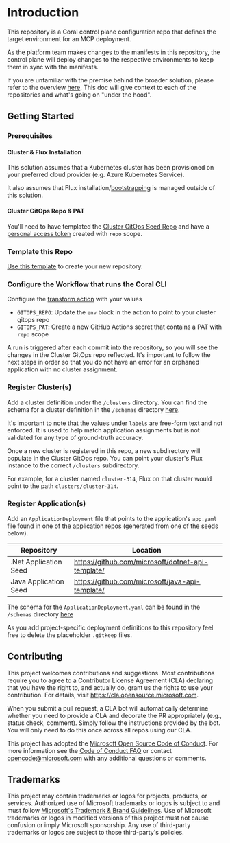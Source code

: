 # Introduction

This repository is a Coral control plane configuration repo that defines the target environment for an MCP deployment.

As the platform team makes changes to the manifests in this repository, the control plane will deploy changes to the respective environments to keep them in sync with the manifests.

If you are unfamiliar with the premise behind the broader solution, please refer to the overview [here](https://github.com/microsoft/coral). This doc will give context to each of the repositories and what's going on "under the hood".
## Getting Started

### Prerequisites

#### Cluster & Flux Installation

This solution assumes that a Kubernetes cluster has been provisioned on your preferred cloud provider (e.g. Azure Kubernetes Service). 

It also assumes that Flux installation/[bootstrapping](https://fluxcd.io/docs/cmd/flux_bootstrap/) is managed outside of this solution.

#### Cluster GitOps Repo & PAT

You'll need to have templated the [Cluster GitOps Seed Repo](https://github.com/microsoft/coral-cluster-gitops-seed) and have a [personal access token](https://docs.github.com/en/authentication/keeping-your-account-and-data-secure/creating-a-personal-access-token) created with `repo` scope.

### Template this Repo

[Use this template](https://github.com/microsoft/coral-control-plane-seed/generate) to create your new repository.

### Configure the Workflow that runs the Coral CLI

Configure the [transform action](.github/workflows/transform.yaml) with your values
* `GITOPS_REPO`: Update the `env` block in the action to point to your cluster gitops repo
* `GITOPS_PAT`: Create a new GitHub Actions secret that contains a PAT with `repo` scope

A run is triggered after each commit into the repository, so you will see the changes in the Cluster GitOps repo reflected. It's important to follow the next steps in order so that you do not have an error for an orphaned application with no cluster assignment.

### Register Cluster(s)

Add a cluster definition under the `/clusters` directory. You can find the schema for a cluster definition in the `/schemas` directory [here](https://github.com/microsoft/coral-control-plane-seed/tree/main/schemas/Cluster.yaml). 

It's important to note that the values under `labels` are free-form text and not enforced. It is used to help match application assignments but is not validated for any type of ground-truth accuracy.

Once a new cluster is registered in this repo, a new subdirectory will populate in the Cluster GitOps repo. You can point your cluster's Flux instance to the correct `/clusters` subdirectory. 

For example, for a cluster named `cluster-314`, Flux on that cluster would point to the path `clusters/cluster-314`.

### Register Application(s)

Add an `ApplicationDeployment` file that points to the application's `app.yaml` file found in one of the application repos (generated from one of the seeds below).

 Repository | Location
-|-
.Net Application Seed | https://github.com/microsoft/dotnet-api-template/
Java Application Seed | https://github.com/microsoft/java-api-template/

The schema for the `ApplicationDeployment.yaml` can be found in the `/schemas` directory [here](https://github.com/microsoft/coral-control-plane-seed/tree/main/schemas/ApplicationDeployment.yaml)


As you add project-specific deployment definitions to this repository feel free to delete the placeholder `.gitkeep` files.
## Contributing

This project welcomes contributions and suggestions.  Most contributions require you to agree to a
Contributor License Agreement (CLA) declaring that you have the right to, and actually do, grant us
the rights to use your contribution. For details, visit https://cla.opensource.microsoft.com.

When you submit a pull request, a CLA bot will automatically determine whether you need to provide
a CLA and decorate the PR appropriately (e.g., status check, comment). Simply follow the instructions
provided by the bot. You will only need to do this once across all repos using our CLA.

This project has adopted the [Microsoft Open Source Code of Conduct](https://opensource.microsoft.com/codeofconduct/).
For more information see the [Code of Conduct FAQ](https://opensource.microsoft.com/codeofconduct/faq/) or
contact [opencode@microsoft.com](mailto:opencode@microsoft.com) with any additional questions or comments.

## Trademarks

This project may contain trademarks or logos for projects, products, or services. Authorized use of Microsoft 
trademarks or logos is subject to and must follow 
[Microsoft's Trademark & Brand Guidelines](https://www.microsoft.com/en-us/legal/intellectualproperty/trademarks/usage/general).
Use of Microsoft trademarks or logos in modified versions of this project must not cause confusion or imply Microsoft sponsorship.
Any use of third-party trademarks or logos are subject to those third-party's policies.
